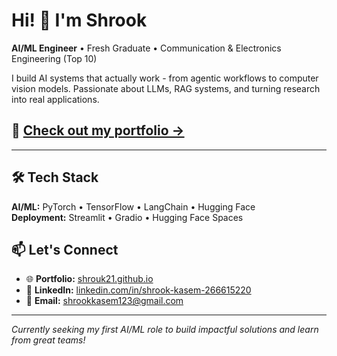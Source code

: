 # Hi! 👋 I'm Shrook

**AI/ML Engineer** • Fresh Graduate • Communication & Electronics Engineering (Top 10)

I build AI systems that actually work - from agentic workflows to computer vision models. Passionate about LLMs, RAG systems, and turning research into real applications.

## 🌟 **[Check out my portfolio →](https://shrouk21.github.io/)**

---

## 🛠️ Tech Stack
**AI/ML:** PyTorch • TensorFlow • LangChain • Hugging Face  
**Deployment:** Streamlit • Gradio • Hugging Face Spaces

## 📫 Let's Connect
- 🌐 **Portfolio:** [shrouk21.github.io](https://shrouk21.github.io/)
- 💼 **LinkedIn:** [linkedin.com/in/shrook-kasem-266615220](https://linkedin.com/in/shrook-kasem-266615220)
- 📧 **Email:** shrookkasem123@gmail.com

---

*Currently seeking my first AI/ML role to build impactful solutions and learn from great teams!*
